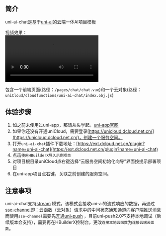 ## 简介
uni-ai-chat是基于[uni-ai](https://uniapp.dcloud.net.cn/uniCloud/uni-ai.html)的云端一体AI项目模板

视频效果：  
<video controls src="https://web-assets.dcloud.net.cn/unidoc/zh/uni-ai-chat/uni-ai-stream.mov" style="max-width: 100%; max-height: 70vh;"></video>

包含一个前端页面(路径：`/pages/chat/chat.vue`)和一个云对象(路径：`uniCloud/cloudfunctions/uni-ai-chat/index.obj.js`)


## 体验步骤  

1. 如之前未使用过uni-app，那请从头学起。[uni-app官网](https://uniapp.dcloud.net.cn)
2. 如果你还没有开通uniCloud，需要登录[https://unicloud.dcloud.net.cn/](https://unicloud.dcloud.net.cn/)，创建一个服务空间。
3. 打开`uni-ai-chat`插件下载地址：[https://ext.dcloud.net.cn/plugin?name=uni-ai-chat](https://ext.dcloud.net.cn/plugin?name=uni-ai-chat)
4. 点击`使用HBuilderX导入示例项目`
5. 对项目根目录uniCloud点右键选择“云服务空间初始化向导”界面按提示部署项目
6. 在uni-app项目点右键，关联之前创建的服务空间。

## 注意事项  

uni-ai-chat支持[stream](https://uniapp.dcloud.net.cn/uniCloud/uni-ai.html#%E6%B5%81%E5%BC%8F%E5%93%8D%E5%BA%94-chat-completion-stream)
模式，该模式会接收uni-ai的流式响应的数据，再通过[sse-channel](https://uniapp.dcloud.net.cn/uniCloud/sse-channel.html)即：云函数（云对象）请求中的中间状态通知通道向客户端推送消息
而使用`sse-channel`需要先[开通uni-push](https://uniapp.dcloud.net.cn/unipush-v2.html#%E7%AC%AC%E4%B8%80%E6%AD%A5-%E5%BC%80%E9%80%9A)
，目前uni-push2.0不支持本地调试（后续版本会支持），需要再在HBuilderX控制台，更改`连接本地云函数`为`连接云端云函数`。

